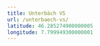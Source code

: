 ```yaml
---
title: Unterbäch VS
url: /unterbaech-vs/
latitude: 46.285274900000005
longitude: 7.799949300000001
---
```

